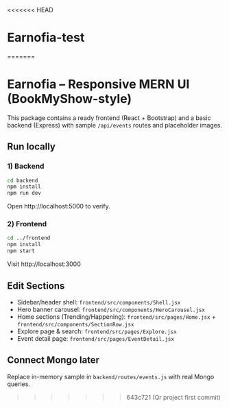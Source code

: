 <<<<<<< HEAD
# Earnofia-test
=======
# Earnofia – Responsive MERN UI (BookMyShow-style) 

This package contains a ready frontend (React + Bootstrap) and a basic backend (Express) with sample `/api/events` routes and placeholder images.

## Run locally
### 1) Backend
```bash
cd backend
npm install
npm run dev
```
Open http://localhost:5000 to verify.

### 2) Frontend
```bash
cd ../frontend
npm install
npm start
```
Visit http://localhost:3000

## Edit Sections
- Sidebar/header shell: `frontend/src/components/Shell.jsx`
- Hero banner carousel: `frontend/src/components/HeroCarousel.jsx`
- Home sections (Trending/Happening): `frontend/src/pages/Home.jsx` + `frontend/src/components/SectionRow.jsx`
- Explore page & search: `frontend/src/pages/Explore.jsx`
- Event detail page: `frontend/src/pages/EventDetail.jsx`

## Connect Mongo later
Replace in-memory sample in `backend/routes/events.js` with real Mongo queries.
>>>>>>> 643c721 (Qr project first commit)
